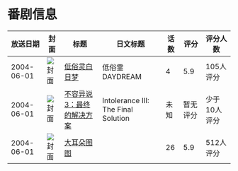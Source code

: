 # 番剧信息

|放送日期|封面|标题|日文标题|话数|评分|评分人数|
|---|---|---|---|---|---|---|
|2004-06-01|![封面](https://lain.bgm.tv/pic/cover/c/86/5b/6504_4Ok63.jpg)|[低俗灵白日梦](https://bangumi.tv/subject/6504)|低俗霊DAYDREAM|4|5.9|105人评分|
|2004-06-01|![封面](https://lain.bgm.tv/pic/cover/c/3d/ca/132198_m55V5.jpg)|[不容异说3：最终的解决方案](https://bangumi.tv/subject/132198)|Intolerance III: The Final Solution|未知|暂无评分|少于10人评分|
|2004-06-01|![封面](https://lain.bgm.tv/pic/cover/c/fa/14/44676_Eu4Du.jpg)|[大耳朵图图](https://bangumi.tv/subject/44676)||26|5.9|512人评分|
